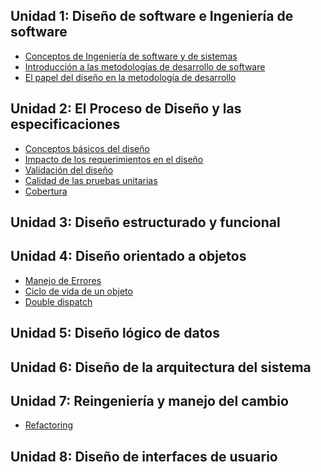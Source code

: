 Unidad 1: Diseño de software e Ingeniería de software
-----------------------------------------------------

-   [Conceptos de Ingeniería de software y de sistemas](conceptos-de-ingenieria-de-software-y-de-sistemas.md)
-   [Introducción a las metodologías de desarrollo de software](introduccion-a-las-metodologias-de-desarrollo-de-software.md)
-   [El papel del diseño en la metodología de desarrollo](el-papel-del-diseno-en-la-metodologia-de-desarrollo.md)

Unidad 2: El Proceso de Diseño y las especificaciones
-----------------------------------------------------

-   [Conceptos básicos del diseño](conceptos-basicos-del-diseno.md)
-   [Impacto de los requerimientos en el diseño](impacto-de-los-requerimientos-en-el-diseno.md)
-   [Validación del diseño](validacion-del-diseno.md)
-   [Calidad de las pruebas unitarias](calidad-de-las-pruebas-unitarias.md)
-   [Cobertura](cobertura.md)

Unidad 3: Diseño estructurado y funcional
-----------------------------------------

Unidad 4: Diseño orientado a objetos
------------------------------------

-   [Manejo de Errores](manejo-de-errores.md)
-   [Ciclo de vida de un objeto](ciclo-de-vida-de-un-objeto.md)
-   [Double dispatch](double-dispatch.md)

Unidad 5: Diseño lógico de datos
--------------------------------

Unidad 6: Diseño de la arquitectura del sistema
-----------------------------------------------

Unidad 7: Reingeniería y manejo del cambio
------------------------------------------

-   [Refactoring](refactoring.md)

Unidad 8: Diseño de interfaces de usuario
-----------------------------------------
